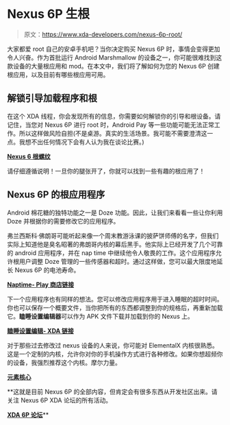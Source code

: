# Nexus 6P 生根

> 原文：<https://www.xda-developers.com/nexus-6p-root/>

大家都爱 root 自己的安卓手机吧？当你决定购买 Nexus 6P 时，事情会变得更加令人兴奋。作为首批运行 Android Marshmallow 的设备之一，你可能很难找到这款设备的大量根应用和 mod。在本文中，我们将了解如何为您的 Nexus 6P 创建根应用，以及目前有哪些根应用可用。

## 解锁引导加载程序和根

在这个 XDA 线程，你会发现所有的信息，你需要如何解锁你的引导和根设备。请记住，当您对 Nexus 6P 进行 root 时，Android Pay 等一些功能可能无法正常工作。所以这样做风险自担(不是桌游。真实的生活场景。我可能不需要澄清这一点。我想不出任何情况下会有人认为我在谈论比赛。)

[**Nexus 6 根螺纹**](http://forum.xda-developers.com/nexus-6p/general/guides-how-to-guides-beginners-t3206928)

请仔细遵循说明！一旦你的腿张开了，你就可以找到一些有趣的根应用了！

## Nexus 6P 的根应用程序

Android 棉花糖的独特功能之一是 Doze 功能。因此，让我们来看看一些让你利用 Doze 并根据你的需要修改它的应用程序。

弗兰西斯科·佛朗哥可能听起来像一个周末教游泳课的披萨饼师傅的名字，但我们实际上知道他是臭名昭著的弗朗哥内核的幕后黑手。他实际上已经开发了几个可靠的 android 应用程序，并在 nap time 中继续他令人敬畏的工作。这个应用程序允许根用户调整 Doze 管理的一些传感器和超时。通过这样做，您可以最大限度地延长 Nexus 6P 的电池寿命。

[**Naptime- Play 商店链接**](https://play.google.com/store/apps/details?id=com.franco.doze&referrer=utm_source%3D42matters.com%26utm_medium%3DWidgetWeb)

下一个应用程序也有同样的想法。您可以修改应用程序用于进入睡眠的超时时间。你也可以保存一个概要文件，当你把所有的东西都调整到你的规格后，再重新加载它。**瞌睡设置编辑器**可以作为 APK 文件下载并加载到你的 Nexus 上。

[**瞌睡设置编辑- XDA 链接**](http://forum.xda-developers.com/android/apps-games/root-doze-settings-editor-android-t3235130)

对于那些过去修改过 nexus 设备的人来说，你可能对 ElementalX 内核很熟悉。这是一个定制的内核，允许你对你的手机操作方式进行各种修改。如果你想超频你的设备，我强烈推荐这个内核。摩尔力量。

[**元素核心**](http://forum.xda-developers.com/nexus-6p/orig-development/kernel-elementalx-n6p-t3240571)

 **这就是目前 Nexus 6P 的全部内容，但肯定会有很多东西从开发社区出来。请关注 Nexus 6P XDA 论坛的所有活动。

[**XDA 6P 论坛**](http://forum.xda-developers.com/nexus-6p)**